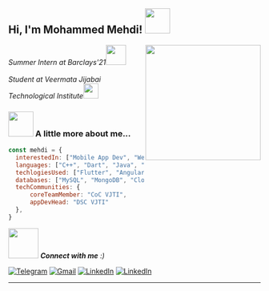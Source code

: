 
<h2> Hi, I'm Mohammed Mehdi! <img src="https://media.giphy.com/media/iJUhSOR9agCiXPFBqu/giphy.gif" width="50"></h2>
<img align='right' src="https://media.giphy.com/media/cID9NShVKKjHs5ygCP/giphy.gif" width="230">
<p><em>Summer Intern at Barclays'21<img src="https://1000logos.net/wp-content/uploads/2016/10/Barclays-logo.png" width="40"></br><br/>
Student at Veermata Jijabai Technological Institute</a><img src="https://media.giphy.com/media/kc5KiPcBjdYxdJ6Jrt/giphy.gif" width="30"> 
</em></p>




### <img src="https://media.giphy.com/media/VgCDAzcKvsR6OM0uWg/giphy.gif" width="50"> A little more about me...  

```javascript
const mehdi = {
  interestedIn: ["Mobile App Dev", "Web Dev", "ML"],
  languages: ["C++", "Dart", "Java", "Python", "Typescript", "HTML", "CSS", "Javascript"],
  techlogiesUsed: ["Flutter", "Angular", "NodeJS"],
  databases: ["MySQL", "MongoDB", "Cloud Firestore"],
  techCommunities: {
	  coreTeamMember: "CoC VJTI",
	  appDevHead: "DSC VJTI"
  },
}
```

<img src="https://media.giphy.com/media/LnQjpWaON8nhr21vNW/giphy.gif" width="60"> <em><b>Connect with me</b> :)</em>

[![Telegram](https://img.shields.io/badge/-TELEGRAM-2CA5E0?style=for-the-badge&logo=telegram&logoColor=white)](https://t.me/mehdipatel) [![Gmail](https://img.shields.io/badge/-GMAIL-D14836?style=for-the-badge&logo=gmail&logoColor=white)](mailto:mehdi.patel@gmail.com) [![LinkedIn](https://img.shields.io/badge/-LINKEDIN-0077B5?style=for-the-badge&logo=linkedin&logoColor=white)](https://www.linkedin.com/in/moahmmedmehdi/) [![LinkedIn](https://img.shields.io/badge/Instagram-E4405F?style=for-the-badge&logo=instagram&logoColor=white)](https://www.instagram.com/mehdi.patel/)

---
